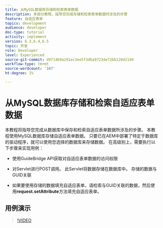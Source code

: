 ```yaml
---
title: 从MySQL数据库存储和检索表单数据
description: 多部分教程，指导您完成存储和检索表单数据时涉及的步骤
feature: 自适应表单
topics: development
audience: developer
doc-type: tutorial
activity: implement
version: 6.3,6.4,6.5
topic: 开发
role: Developer
level: Experienced
source-git-commit: d9714b9a291ec3ee5f3dba9723de72bb120d2149
workflow-type: tm+mt
source-wordcount: '167'
ht-degree: 1%

---
```



# 从MySQL数据库存储和检索自适应表单数据

本教程将指导您完成从数据库中保存和检索自适应表单数据所涉及的步骤。 本教程使用MySQL数据库存储自适应表单数据。 只要已在AEM中部署了特定于数据库的驱动程序，就可以使用您选择的数据库来存储数据。 在高级别上，需要执行以下步骤来实现用例：

* 使用GuideBridge API获取对自适应表单数据的访问权限

* 对Servlet进行POST调用。 此Servlet将数据存储在数据库中。 存储的数据与GUID关联

* 如果要使用存储的数据填充自适应表单，请检索与GUID关联的数据，然后使用&#x200B;**request.setAttribute**&#x200B;方法填充自适应表单。

## 用例演示

>[!VIDEO](https://video.tv.adobe.com/v/27829?quality=9&learn=on)
